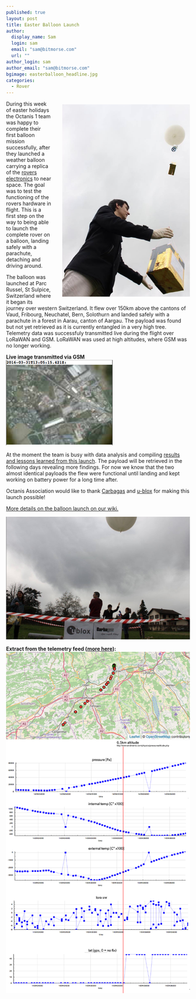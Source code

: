 ```yaml
---
published: true
layout: post
title: Easter Balloon Launch
author: 
  display_name: Sam
  login: sam
  email: "sam@bitmorse.com"
  url: ""
author_login: sam
author_email: "sam@bitmorse.com"
bgimage: easterballoon_headline.jpg
categories: 
  - Rover
---
```

<img src="/img/e6.png" style="float:right; width:350px;margin:10px 0px 10px 30px" />

During this week of easter holidays the Octanis 1 team was happy to complete their first balloon mission successfully, after they launched a weather balloon carrying a replica of the <a href="/rover">rovers electronics</a> to near space. The goal was to test the functioning of the rovers hardware in flight. This is a first step on the way to being able to launch the complete rover on a balloon, landing safely with a parachute, detaching and driving around.

The balloon was launched at Parc Russel, St Sulpice, Switzerland where it began its journey over western Switzerland. It flew over 150km above the cantons of Vaud, Fribourg, Neuchatel, Bern, Solothurn and landed safely with a parachute in a forest in Aarau, canton of Aargau. The payload was found but not yet retrieved as it is currently entangled in a very high tree. Telemetry data was successfuly transmitted live during
the flight over LoRaWAN and GSM. LoRaWAN was used at high altitudes, where GSM was no longer working. 

<b>Live image transmitted via GSM</b> <br/>
<img src="/img/e2.png" /><br/>

At the moment the team is busy with data analysis and compiling <a href="http://wiki.octanis.org/octanis1_easterballoon">results and lessons learned from this launch</a>. The payload will be retrieved in the following days revealing more findings. For now we know that the two almost identical payloads the flew were functional until landing and kept working on battery power for a long time after.

Octanis Association would like to thank <a href="http://carbagas.ch">Carbagas</a> and <a href="http://u-blox.com">u-blox</a> for 
making this launch possible!

<a href="http://wiki.octanis.org/octanis1_easterballoon">More details on the balloon launch on our wiki.</a>




<img src="/img/e1.png" /><br/>


<b>Extract from the telemetry feed (<a href="http://octanis.org/balloon-live">more here</a>):</b>
<img src="/img/e4.png" /><br/>
<img src="/img/e5.png" /><br/>
